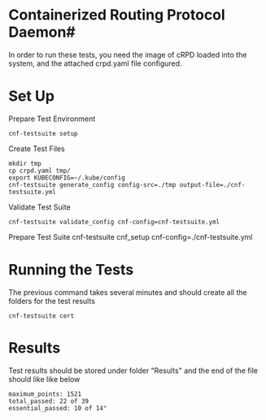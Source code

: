 # Containerized Routing Protocol Daemon#
In order to run these tests, you need the image of cRPD loaded into the system, and the attached crpd.yaml file configured.
# Set Up
Prepare Test Environment
```
cnf-testsuite setup
```
Create Test Files
```
mkdir tmp
cp crpd.yaml tmp/
export KUBECONFIG=~/.kube/config
cnf-testsuite generate_config config-src=./tmp output-file=./cnf-testsuite.yml
```
Validate Test Suite
```
cnf-testsuite validate_config cnf-config=cnf-testsuite.yml
```
Prepare Test Suite
cnf-testsuite cnf_setup cnf-config=./cnf-testsuite.yml
# Running the Tests
The previous command takes several minutes and should create all the folders for the test results
```
cnf-testsuite cert
```
# Results
Test results should be stored under folder "Results" and the end of the file should like like below
```
maximum_points: 1521
total_passed: 22 of 39
essential_passed: 10 of 14"
```
